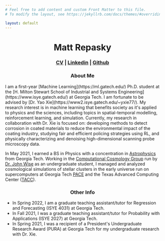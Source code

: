 ```yaml
---
# Feel free to add content and custom Front Matter to this file.
# To modify the layout, see https://jekyllrb.com/docs/themes/#overriding-theme-defaults

layout: default
---
```

<h1 align="center">Matt Repasky</h1>
<h3 align="center" ><a href="Repasky_CV.pdf">CV</a> | <a href="https://www.linkedin.com/in/matthew-repasky-jr-998529157/">Linkedin</a> | <a href="https://github.com/mrepasky3">Github</a></h3>

<h3 align="center">About Me</h3>
I am a first-year [Machine Learning](https://ml.gatech.edu/) Ph.D. student at the [H. Milton Stewart School of Industrial and Systems Engineering](https://www.isye.gatech.edu/) at Georgia Tech. I am fortunate to be advised by [Dr. Yao Xie](https://www2.isye.gatech.edu/~yxie77/). My research interest is in machine learning that benefits society as it's applied to physics and the sciences, including topics in spatial-temporal modelling, reinforcement learning, and simulation. Currently, my research in collaboration with Dr. Xie is focused on: developing methods to detect corrosion in coated materials to reduce the environmental impact of the coating industry, studying fair and efficient policing strategies using RL, and physically characterizing and denoising high-dimensional scanning probe microscopy data.

In May 2021, I earned a BS in Physics with a concentration in [Astrophysics](https://cra.gatech.edu/) from Georgia Tech. Working in the [Computational Cosmology Group](https://cosmo.gatech.edu/) run by [Dr. John Wise](https://cosmo.gatech.edu/members/john-wise/) as an undergraduate student, I managed and analyzed cosmological simulations of stellar clusters in the early universe run on supercomputers at Georgia Tech [PACE](https://pace.gatech.edu/) and the Texas Advanced Computing Center ([TACC](https://www.tacc.utexas.edu/systems/stampede2)).

<h3 align="center">Other Info</h3>

* In Spring 2022, I am a graduate teaching assistant/tutor for Regression and Forecasting (ISYE 4031) at Georgia Tech.
* In Fall 2021, I was a graduate teaching assistant/tutor for Probability with Applications (ISYE 2027) at Georgia Tech.
* In Spring 2021, I was a recipient of a President's Undergraduate Research Award (PURA) at Georgia Tech for my undergraduate research with Dr. Xie.
